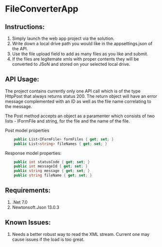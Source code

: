 # FileConverterApp

## **Instructions:**
1. Simply launch the web app project via the solution.
2. Write down a local drive path you would like in the appsettings.json of the API.
3. Use the file upload field to add as many files as you like and submit.
4. If the files are legitemate xmls with proper contents they will be converted to JSoN and stored on your selected local drive.

## **API Usage:**
The project contains currently only one API call which is of the type HttpPost that always returns status 200.
The return object will have an error message complemented with an ID as well as the file name correlating to the message.

The Post method accepts an object as a paramenter which consists of two lists - IFormFile and string, for the file and the name of the file.

Post model properties
```csharp
    public List<IFormFile> formFiles { get; set; }
    public List<string> fileNames { get; set; }
```
Response model properties:
```csharp
    public int statusCode { get; set; }
    public int messageId { get; set; }
    public string message { get; set; }
    public string fileName { get; set; } 
```
## **Requirements:**
1. .Net 7.0
2. Newtonsoft.Json 13.0.3

## **Known Issues:**
1. Needs a better robust way to read the XML stream. Current one may cause issues if the load is too great.
